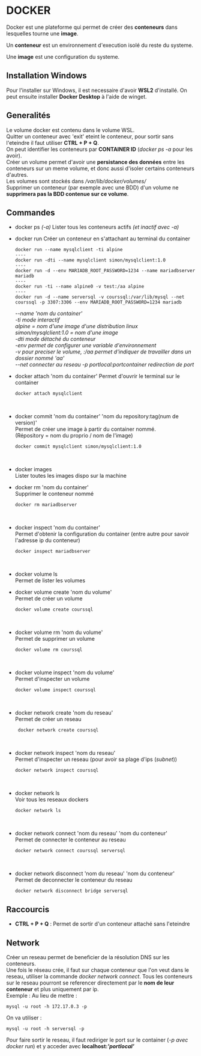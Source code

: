 # DOCKER

Docker est une plateforme qui permet de créer des **conteneurs** dans lesquelles tourne une **image**.

Un **conteneur** est un environnement d'execution isolé du reste du systeme.

Une **image** est une configuration du systeme.

## Installation Windows

Pour l'installer sur Windows, il est necessaire d'avoir **WSL2** d'installé.
On peut ensuite installer **Docker Desktop** à l'aide de winget.

## Generalités
Le volume docker est contenu dans le volume WSL.  
Quitter un conteneur avec 'exit' eteint le conteneur, pour sortir sans l'eteindre il faut utiliser **CTRL + P + Q**.  
On peut identifier les conteneurs par **CONTAINER ID** (*docker ps -a* pour les avoir).  
Créer un volume permet d'avoir une **persistance des données** entre les conteneurs sur un meme volume, et donc aussi d'isoler certains conteneurs d'autres.  
Les volumes sont stockés dans */var/lib/docker/volumes/*  
Supprimer un conteneur (par exemple avec une BDD) d'un volume ne **supprimera pas la BDD contenue sur ce volume**.  

## Commandes

- docker ps *(-a)*
    Lister tous les conteneurs actifs *(et inactif avec -a)*
    <br>

- docker run 
    Créer un conteneur en s'attachant au terminal du container
    ``` 
    docker run --name mysqlclient -ti alpine
    ----
    docker run -dti --name mysqlclient simon/mysqlclient:1.0
    ----
    docker run -d --env MARIADB_ROOT_PASSWORD=1234 --name mariadbserver mariadb
    ----
    docker run -ti --name alpine0 -v test:/aa alpine 
    ----
    docker run -d --name serversql -v courssql:/var/lib/mysql --net courssql -p 3307:3306 --env MARIADB_ROOT_PASSWORD=1234 mariadb
    ```

    *--name 'nom du container'*  
    *-ti mode interactif*  
    *alpine = nom d'une image d'une distribution linux*  
    *simon/mysqlclient:1.0 = nom d'une image*  
    *-dti mode détaché du conteneur*  
    *-env permet de configurer une variable d'environnement*  
    *-v pour preciser le volume, :/aa permet d'indiquer de travailler dans un dossier nommé 'aa'*  
    *--net connecter au reseau*
    *-p portlocal:portcontainer redirection de port*
    <br>

- docker attach 'nom du container'
    Permet d'ouvrir le terminal sur le container
    ```
    docker attach mysqlclient
    ```
    <br>

- docker commit 'nom du container' 'nom du repository:tag(num de version)'  
    Permet de créer une image à partir du container nommé.  
    (Répository = nom du proprio / nom de l'image)  
    ```
    docker commit mysqlclient simon/mysqlclient:1.0 
    ```
    <br>

- docker images  
    Lister toutes les images dispo sur la machine
    <br>

- docker rm 'nom du container'  
    Supprimer le conteneur nommé
    ```
    docker rm mariadbserver
    ```
    <br>

- docker inspect 'nom du container'  
    Permet d'obtenir la configuration du container (entre autre pour savoir l'adresse ip du conteneur)
    ```
    docker inspect mariadbserver
    ```
    <br>

- docker volume ls  
    Permet de lister les volumes
    <br>
    
- docker volume create 'nom du volume'  
    Permet de créer un volume
    ```
    docker volume create courssql
    ```
    <br>

- docker volume rm 'nom du volume'  
    Permet de supprimer un volume
    ```
    docker volume rm courssql
    ```
    <br>

- docker volume inspect 'nom du volume'  
    Permet d'inspecter un volume
    ```
    docker volume inspect courssql
    ```
    <br>

- docker network create 'nom du reseau'  
    Permet de créer un reseau
    ```
     docker network create courssql
    ```
    <br>

- docker network inspect 'nom du reseau'  
    Permet d'inspecter un reseau (pour avoir sa plage d'ips (*subnet*))
    ```
    docker network inspect courssql
    ```
    <br>

- docker network ls  
    Voir tous les reseaux dockers
    ```
    docker network ls
    ```
    <br>

- docker network connect 'nom du reseau' 'nom du conteneur'  
    Permet de connecter le conteneur au reseau
    ```
    docker network connect courssql serversql
    ```
    <br>

- docker network disconnect 'nom du reseau' 'nom du conteneur'  
    Permet de deconnecter le conteneur du reseau 
    ```
    docker network disconnect bridge serversql
    ```

## Raccourcis

- **CTRL + P + Q** : Permet de sortir d'un conteneur attaché sans l'eteindre

## Network

Créer un reseau permet de beneficier de la résolution DNS sur les conteneurs.  
Une fois le réseau crée, il faut sur chaque conteneur que l'on veut dans le reseau, utiliser la commande *docker network connect*. Tous les conteneurs sur le reseau pourront se referencer directement par le **nom de leur conteneur** et plus uniquement par ip.  <br>
Exemple : 
Au lieu de mettre : 
```
mysql -u root -h 172.17.0.3 -p
```
On va utiliser : 
```
mysql -u root -h serversql -p
```

Pour faire sortir le reseau, il faut rediriger le port sur le container (*-p avec docker run*) et y acceder avec **localhost:*'portlocal'***